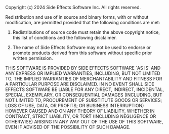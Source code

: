 
 Copyright (c) 2024
	Side Effects Software Inc.  All rights reserved.

 Redistribution and use of in source and binary forms, with or without
 modification, are permitted provided that the following conditions are met:

 1. Redistributions of source code must retain the above copyright notice,
    this list of conditions and the following disclaimer.

 2. The name of Side Effects Software may not be used to endorse or
    promote products derived from this software without specific prior
    written permission.

 THIS SOFTWARE IS PROVIDED BY SIDE EFFECTS SOFTWARE `AS IS' AND ANY EXPRESS
 OR IMPLIED WARRANTIES, INCLUDING, BUT NOT LIMITED TO, THE IMPLIED WARRANTIES
 OF MERCHANTABILITY AND FITNESS FOR A PARTICULAR PURPOSE ARE DISCLAIMED.  IN
 NO EVENT SHALL SIDE EFFECTS SOFTWARE BE LIABLE FOR ANY DIRECT, INDIRECT,
 INCIDENTAL, SPECIAL, EXEMPLARY, OR CONSEQUENTIAL DAMAGES (INCLUDING, BUT NOT
 LIMITED TO, PROCUREMENT OF SUBSTITUTE GOODS OR SERVICES; LOSS OF USE, DATA,
 OR PROFITS; OR BUSINESS INTERRUPTION) HOWEVER CAUSED AND ON ANY THEORY OF
 LIABILITY, WHETHER IN CONTRACT, STRICT LIABILITY, OR TORT (INCLUDING
 NEGLIGENCE OR OTHERWISE) ARISING IN ANY WAY OUT OF THE USE OF THIS SOFTWARE,
 EVEN IF ADVISED OF THE POSSIBILITY OF SUCH DAMAGE.
